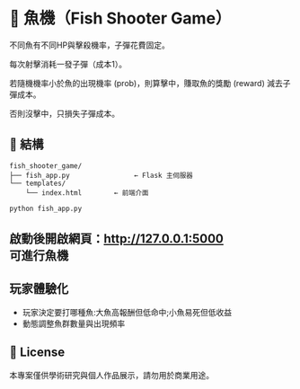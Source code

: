 # 🎣 魚機（Fish Shooter Game）
不同魚有不同HP與擊殺機率，子彈花費固定。

每次射擊消耗一發子彈（成本1）。

若隨機機率小於魚的出現機率 (prob)，則算擊中，賺取魚的獎勵 (reward) 減去子彈成本。

否則沒擊中，只損失子彈成本。

## 📁 結構
```
fish_shooter_game/
├── fish_app.py                ← Flask 主伺服器
└── templates/
    └── index.html        ← 前端介面
```


```bash
python fish_app.py
```
啟動後開啟網頁：http://127.0.0.1:5000  
可進行魚機
---
## 玩家體驗化
- 玩家決定要打哪種魚:大魚高報酬但低命中;小魚易死但低收益
- 動態調整魚群數量與出現頻率



## 📜 License

本專案僅供學術研究與個人作品展示，請勿用於商業用途。